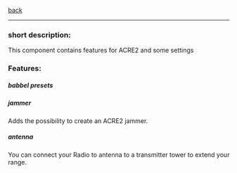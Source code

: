 [back](../components.md)
<hr>

### short description:
This component contains features for ACRE2 and some settings

### Features:
##### babbel presets

##### jammer
Adds the possibility to create an ACRE2 jammer.

##### antenna
You can connect your Radio to antenna to a transmitter tower to extend your range.
